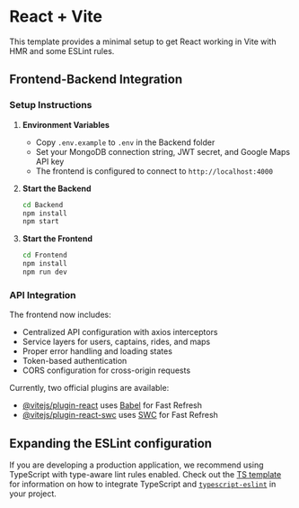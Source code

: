 # React + Vite

This template provides a minimal setup to get React working in Vite with HMR and some ESLint rules.

## Frontend-Backend Integration

### Setup Instructions

1. **Environment Variables**
   - Copy `.env.example` to `.env` in the Backend folder
   - Set your MongoDB connection string, JWT secret, and Google Maps API key
   - The frontend is configured to connect to `http://localhost:4000`

2. **Start the Backend**
   ```bash
   cd Backend
   npm install
   npm start
   ```

3. **Start the Frontend**
   ```bash
   cd Frontend
   npm install
   npm run dev
   ```

### API Integration

The frontend now includes:
- Centralized API configuration with axios interceptors
- Service layers for users, captains, rides, and maps
- Proper error handling and loading states
- Token-based authentication
- CORS configuration for cross-origin requests

Currently, two official plugins are available:

- [@vitejs/plugin-react](https://github.com/vitejs/vite-plugin-react/blob/main/packages/plugin-react) uses [Babel](https://babeljs.io/) for Fast Refresh
- [@vitejs/plugin-react-swc](https://github.com/vitejs/vite-plugin-react/blob/main/packages/plugin-react-swc) uses [SWC](https://swc.rs/) for Fast Refresh

## Expanding the ESLint configuration

If you are developing a production application, we recommend using TypeScript with type-aware lint rules enabled. Check out the [TS template](https://github.com/vitejs/vite/tree/main/packages/create-vite/template-react-ts) for information on how to integrate TypeScript and [`typescript-eslint`](https://typescript-eslint.io) in your project.
